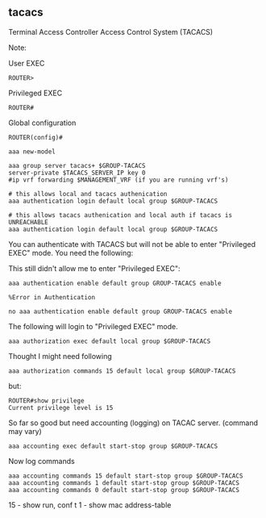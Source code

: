## tacacs

Terminal Access Controller Access Control System (TACACS)

Note:

User EXEC
```
ROUTER>
```

Privileged EXEC
```
ROUTER#
```

Global configuration
```
ROUTER(config)#
```


```
aaa new-model

aaa group server tacacs+ $GROUP-TACACS
server-private $TACACS_SERVER_IP key 0
#ip vrf forwarding $MANAGEMENT_VRF (if you are running vrf's)

# this allows local and tacacs authenication
aaa authentication login default local group $GROUP-TACACS

# this allows tacacs authenication and local auth if tacacs is UNREACHABLE
aaa authentication login default local group $GROUP-TACACS
```

You can authenticate with TACACS but will not be able to enter "Privileged EXEC" mode.  You need the following:


This still didn't allow me to enter "Privileged EXEC":
```
aaa authentication enable default group GROUP-TACACS enable

%Error in Authentication

no aaa authentication enable default group GROUP-TACACS enable
```



The following will login to "Privileged EXEC" mode.

```
aaa authorization exec default local group $GROUP-TACACS
```


Thought I might need following
```
aaa authorization commands 15 default local group $GROUP-TACACS
```

but:

```
ROUTER#show privilege
Current privilege level is 15
```

So far so good but need accounting (logging) on TACAC server. (command may vary)
```
aaa accounting exec default start-stop group $GROUP-TACACS
```


Now log commands
```
aaa accounting commands 15 default start-stop group $GROUP-TACACS
aaa accounting commands 1 default start-stop group $GROUP-TACACS
aaa accounting commands 0 default start-stop group $GROUP-TACACS
```

15 - show run, conf t
1  - show mac address-table


